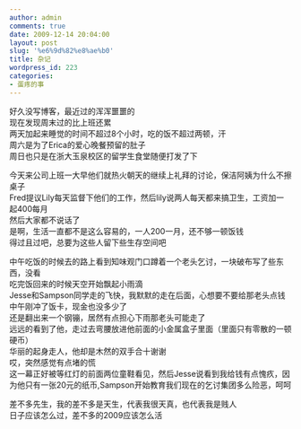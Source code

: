 ```yaml
---
author: admin
comments: true
date: 2009-12-14 20:04:00
layout: post
slug: '%e6%9d%82%e8%ae%b0'
title: 杂记
wordpress_id: 223
categories:
- 蛋疼的事
---
```


好久没写博客，最近过的浑浑噩噩的  
现在发现周末过的比上班还累  
两天加起来睡觉的时间不超过8个小时，吃的饭不超过两顿，汗  
周六是为了Erica的爱心晚餐预留的肚子  
周日也只是在浙大玉泉校区的留学生食堂随便打发了下  
  
今天来公司上班一大早他们就热火朝天的继续上礼拜的讨论，保洁阿姨为什么不擦桌子  
Fred提议Lily每天监督下他们的工作，然后lily说两人每天都来搞卫生，工资加一起400每月  
然后大家都不说话了  
是啊，生活一直都不是这么容易的，一人200一月，还不够一顿饭钱  
得过且过吧，总要为这些人留下些生存空间吧  
  
中午吃饭的时候去的路上看到知味观门口蹲着一个老头乞讨，一块破布写了些东西，没看  
吃完饭回来的时候天空开始飘起小雨滴  
Jesse和Sampson同学走的飞快，我默默的走在后面，心想要不要给那老头点钱  
中午刚冲了饭卡，现金也没多少了  
还是翻出来一个钢镚，居然有点担心下雨那老头可能走了  
远远的看到了他，走过去弯腰放进他前面的小金属盒子里面（里面只有零散的一顿硬币）  
华丽的起身走人，他却是木然的双手合十谢谢  
哎，突然感觉有点堵的慌  
这一幕正好被等红灯的前面两位童鞋看见，然后Jesse说看到我给钱有点愧疚，因为他只有一张20元的纸币,Sampson开始教育我们现在的乞讨集团多么险恶，呵呵  
  
差不多先生，我的差不多是天生，代表我很天真，也代表我是贱人  
日子应该怎么过，差不多的2009应该怎么活  

